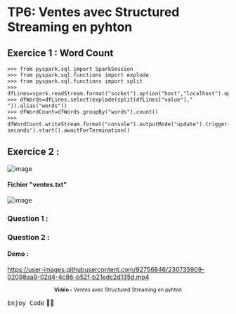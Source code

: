 # TP6: Ventes avec Structured Streaming en pyhton

## Exercice 1 : Word Count

```
>>> from pyspark.sql import SparkSession
>>> from pyspark.sql.functions import explode
>>> from pyspark.sql.functions import split
>>> dfLines=spark.readStream.format("socket").option("host","localhost").option("port",8888).load()
>>> dfWords=dfLines.select(explode(split(dfLines["value"]," ")).alias("words"))
>>> dfWordCount=dfWords.groupBy("words").count()
>>> dfWordCount.writeStream.format("console").outputMode("update").trigger(processingTime='5 seconds').start().awaitForTermination()
```

## Exercice 2 :
![image](https://user-images.githubusercontent.com/92756846/224802856-e9fefc64-4178-4037-b94b-8b48dfdc1439.png)
  
  #### Fichier "ventes.txt"
  ![image](https://user-images.githubusercontent.com/92756846/225772439-ea4eb6c8-1472-40a0-b109-bf214532374b.png)

  ### Question 1 :

  ### Question 2 : 

#### Demo :
https://user-images.githubusercontent.com/92756846/230735909-02098aa9-02d4-4c86-b52f-b21edc2d135d.mp4
<div align="center">
       <p>
       <sup>  <strong>Vidéo -</strong> Ventes avec Structured Streaming en pyhton</sup>
       </p>
</div>

<kbd>Enjoy Code</kbd> 👨‍💻
